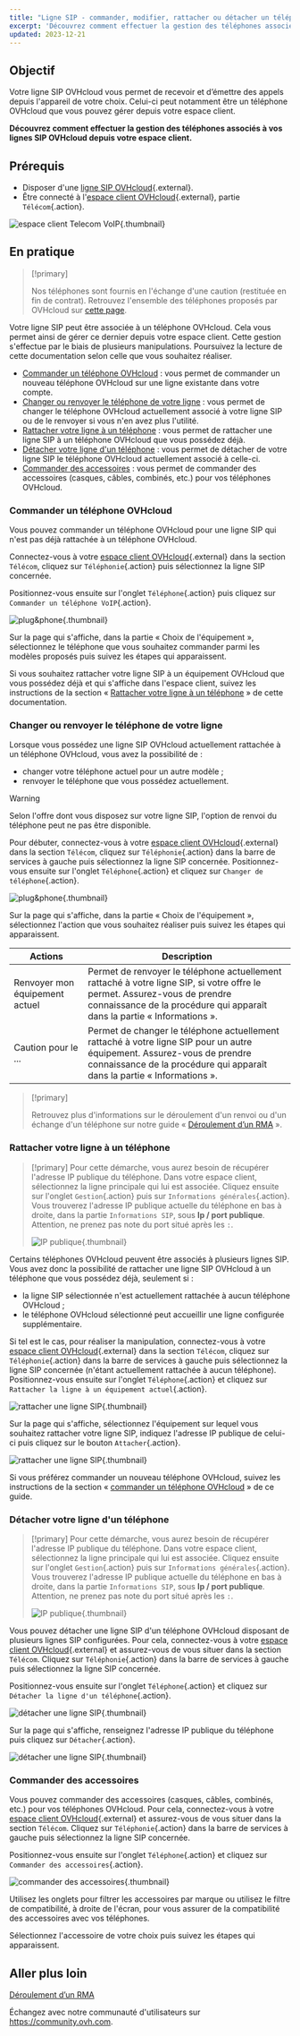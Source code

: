 ```yaml
---
title: "Ligne SIP - commander, modifier, rattacher ou détacher un téléphone OVHcloud"
excerpt: 'Découvrez comment effectuer la gestion des téléphones associés à vos lignes SIP depuis votre espace client'
updated: 2023-12-21
---
```


## Objectif

Votre ligne SIP OVHcloud vous permet de recevoir et d’émettre des appels depuis l'appareil de votre choix. Celui-ci peut notamment être un téléphone OVHcloud que vous pouvez gérer depuis votre espace client.

**Découvrez comment effectuer la gestion des téléphones associés à vos lignes SIP OVHcloud depuis votre espace client.**

## Prérequis

- Disposer d'une [ligne SIP OVHcloud](/links/telecom/voip){.external}.
- Être connecté à l'[espace client OVHcloud](/links/manager){.external}, partie `Télécom`{.action}.

![espace client Telecom VoIP](https://raw.githubusercontent.com/ovh/docs/master/templates/control-panel/product-selection/telecom/tpl-telecom-02-fr-voip.png){.thumbnail}

## En pratique

> [!primary]
>
> Nos téléphones sont fournis en l'échange d'une caution (restituée en fin de contrat). Retrouvez l'ensemble des téléphones proposés par OVHcloud sur [cette page](/links/telecom/comparatif-telephones).

Votre ligne SIP peut être associée à un téléphone OVHcloud. Cela vous permet ainsi de gérer ce dernier depuis votre espace client. Cette gestion s'effectue par le biais de plusieurs manipulations. Poursuivez la lecture de cette documentation selon celle que vous souhaitez réaliser.

- [Commander un téléphone OVHcloud](#obtenir-telephone) : vous permet de commander un nouveau téléphone OVHcloud sur une ligne existante dans votre compte.
- [Changer ou renvoyer le téléphone de votre ligne](#changer-telephone) : vous permet de changer le téléphone OVHcloud actuellement associé à votre ligne SIP ou de le renvoyer si vous n'en avez plus l'utilité.
- [Rattacher votre ligne à un téléphone](#rattacher-telephone) : vous permet de rattacher une ligne SIP à un téléphone OVHcloud que vous possédez déjà.
- [Détacher votre ligne d'un téléphone](#detacher-telephone) : vous permet de détacher de votre ligne SIP le téléphone OVHcloud actuellement associé à celle-ci.
- [Commander des accessoires](#accessoires) : vous permet de commander des accessoires (casques, câbles, combinés, etc.) pour vos téléphones OVHcloud.

### Commander un téléphone OVHcloud <a name="obtenir-telephone"></a>

Vous pouvez commander un téléphone OVHcloud pour une ligne SIP qui n'est pas déjà rattachée à un téléphone OVHcloud.

Connectez-vous à votre [espace client OVHcloud](/links/manager){.external} dans la section `Télécom`, cliquez sur `Téléphonie`{.action} puis sélectionnez la ligne SIP concernée.

Positionnez-vous ensuite sur l'onglet `Téléphone`{.action} puis cliquez sur `Commander un téléphone VoIP`{.action}.

![plug&phone](images/orderphone.png){.thumbnail}

Sur la page qui s'affiche, dans la partie « Choix de l'équipement », sélectionnez le téléphone que vous souhaitez commander parmi les modèles proposés puis suivez les étapes qui apparaissent.

Si vous souhaitez rattacher votre ligne SIP à un équipement OVHcloud que vous possédez déjà et qui s'affiche dans l'espace client, suivez les instructions de la section « [Rattacher votre ligne à un téléphone](#rattacher-telephone) » de cette documentation. 

### Changer ou renvoyer le téléphone de votre ligne <a name="changer-telephone"></a>

Lorsque vous possédez une ligne SIP OVHcloud actuellement rattachée à un téléphone OVHcloud, vous avez la possibilité de :

- changer votre téléphone actuel pour un autre modèle ;
- renvoyer le téléphone que vous possédez actuellement.

> [!warning]
>
> Selon l'offre dont vous disposez sur votre ligne SIP, l'option de renvoi du téléphone peut ne pas être disponible.
>

Pour débuter, connectez-vous à votre [espace client OVHcloud](/links/manager){.external} dans la section `Télécom`, cliquez sur `Téléphonie`{.action} dans la barre de services à gauche puis sélectionnez la ligne SIP concernée. Positionnez-vous ensuite sur l'onglet `Téléphone`{.action} et cliquez sur `Changer de téléphone`{.action}.

![plug&phone](images/change-phone.png){.thumbnail}

Sur la page qui s'affiche, dans la partie « Choix de l'équipement », sélectionnez l'action que vous souhaitez réaliser puis suivez les étapes qui apparaissent.

|Actions|Description|
|---|---|
|Renvoyer mon équipement actuel|Permet de renvoyer le téléphone actuellement rattaché à votre ligne SIP, si votre offre le permet. Assurez-vous de prendre connaissance de la procédure qui apparaît dans la partie « Informations ».|
|Caution pour le ...|Permet de changer le téléphone actuellement rattaché à votre ligne SIP pour un autre équipement. Assurez-vous de prendre connaissance de la procédure qui apparaît dans la partie « Informations ».| 

> [!primary]
>
> Retrouvez plus d'informations sur le déroulement d'un renvoi ou d'un échange d'un téléphone sur notre guide « [Déroulement d’un RMA](/pages/web_cloud/phone_and_fax/voip/deroulement_d_un_rma) ».
> 

### Rattacher votre ligne à un téléphone <a name="rattacher-telephone"></a>

> [!primary]
> Pour cette démarche, vous aurez besoin de récupérer l'adresse IP publique du téléphone. Dans votre espace client, sélectionnez la ligne principale qui lui est associée. Cliquez ensuite sur l'onglet `Gestion`{.action} puis sur `Informations générales`{.action}. Vous trouverez l'adresse IP publique actuelle du téléphone en bas à droite, dans la partie `Informations SIP`, sous **Ip / port publique**. Attention, ne prenez pas note du port situé après les `:`.
>
> ![IP publique](images/public-ip.png){.thumbnail}
>

Certains téléphones OVHcloud peuvent être associés à plusieurs lignes SIP. Vous avez donc la possibilité de rattacher une ligne SIP OVHcloud à un téléphone que vous possédez déjà, seulement si :

- la ligne SIP sélectionnée n'est actuellement rattachée à aucun téléphone OVHcloud ;
- le téléphone OVHcloud sélectionné peut accueillir une ligne configurée supplémentaire.

Si tel est le cas, pour réaliser la manipulation, connectez-vous à votre [espace client OVHcloud](/links/manager){.external} dans la section `Télécom`, cliquez sur `Téléphonie`{.action} dans la barre de services à gauche puis sélectionnez la ligne SIP concernée (n'étant actuellement rattachée à aucun téléphone). Positionnez-vous ensuite sur l'onglet `Téléphone`{.action} et cliquez sur `Rattacher la ligne à un équipement actuel`{.action}.

![rattacher une ligne SIP](images/plug-and-phone-step1.png){.thumbnail}

Sur la page qui s'affiche, sélectionnez l'équipement sur lequel vous souhaitez rattacher votre ligne SIP, indiquez l'adresse IP publique de celui-ci puis cliquez sur le bouton `Attacher`{.action}.

![rattacher une ligne SIP](images/plug-and-phone-step5.png){.thumbnail}

Si vous préférez commander un nouveau téléphone OVHcloud, suivez les instructions de la section « [commander un téléphone OVHcloud](#obtenir-telephone) » de ce guide. 

### Détacher votre ligne d'un téléphone <a name="detacher-telephone"></a>

> [!primary]
> Pour cette démarche, vous aurez besoin de récupérer l'adresse IP publique du téléphone. Dans votre espace client, sélectionnez la ligne principale qui lui est associée. Cliquez ensuite sur l'onglet `Gestion`{.action} puis sur `Informations générales`{.action}. Vous trouverez l'adresse IP publique actuelle du téléphone en bas à droite, dans la partie `Informations SIP`, sous **Ip / port publique**. Attention, ne prenez pas note du port situé après les `:`.
>
> ![IP publique](images/public-ip.png){.thumbnail}
>

Vous pouvez détacher une ligne SIP d'un téléphone OVHcloud disposant de plusieurs lignes SIP configurées. Pour cela, connectez-vous à votre [espace client OVHcloud](/links/manager){.external} et assurez-vous de vous situer dans la section `Télécom`. Cliquez sur `Téléphonie`{.action} dans la barre de services à gauche puis sélectionnez la ligne SIP concernée.

Positionnez-vous ensuite sur l'onglet `Téléphone`{.action} et cliquez sur `Détacher la ligne d'un téléphone`{.action}.

![détacher une ligne SIP](images/detach-phone01.png){.thumbnail}

Sur la page qui s'affiche, renseignez l'adresse IP publique du téléphone puis cliquez sur `Détacher`{.action}. 

![détacher une ligne SIP](images/detach-phone02.png){.thumbnail}

### Commander des accessoires <a name="accessoires"></a>

Vous pouvez commander des accessoires (casques, câbles, combinés, etc.) pour vos téléphones OVHcloud. Pour cela, connectez-vous à votre [espace client OVHcloud](/links/manager){.external} et assurez-vous de vous situer dans la section `Télécom`. Cliquez sur `Téléphonie`{.action} dans la barre de services à gauche puis sélectionnez la ligne SIP concernée.

Positionnez-vous ensuite sur l'onglet `Téléphone`{.action} et cliquez sur `Commander des accessoires`{.action}.

![commander des accessoires](images/accessoires01.png){.thumbnail}

Utilisez les onglets pour filtrer les accessoires par marque ou utilisez le filtre de compatibilité, à droite de l'écran, pour vous assurer de la compatibilité des accessoires avec vos téléphones.

Sélectionnez l'accessoire de votre choix puis suivez les étapes qui apparaissent.

## Aller plus loin

[Déroulement d’un RMA](/pages/web_cloud/phone_and_fax/voip/deroulement_d_un_rma)

Échangez avec notre communauté d'utilisateurs sur <https://community.ovh.com>.
